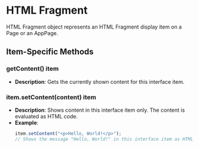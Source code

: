 # HTML Fragment
HTML Fragment object represents an HTML Fragment display item on a Page or an AppPage.

## Item-Specific Methods

### getContent() <Badge type="tip">item</Badge>

- **Description**: Gets the currently shown content for this interface item.

### item.setContent(content) <Badge type="tip">item</Badge>

- **Description**: Shows content in this interface item only. The content is evaluated as HTML code.
- **Example**:
  ```javascript
  item.setContent("<p>Hello, World!</p>");
  // Shows the message "Hello, World!" in this interface item as HTML.
  ```

<!--@include: ./common/functions.md -->

<!--@include: ./common/event_objects.md -->


<!--@include: ./common/events.md -->

